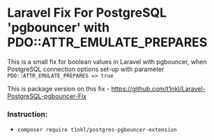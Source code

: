# Laravel Fix For PostgreSQL 'pgbouncer' with PDO::ATTR_EMULATE_PREPARES



 This is a small fix for boolean values in Laravel with pgbouncer, 
 when PostgreSQL connection options set-up with parameter 
 ``` PDO::ATTR_EMULATE_PREPARES => true ```

This is package version on this fix - https://github.com/t1nkl/Laravel-PostgreSQL-pgbouncer-Fix


### Instruction:
- `composer require t1nkl/postgres-pgbouncer-extension`
